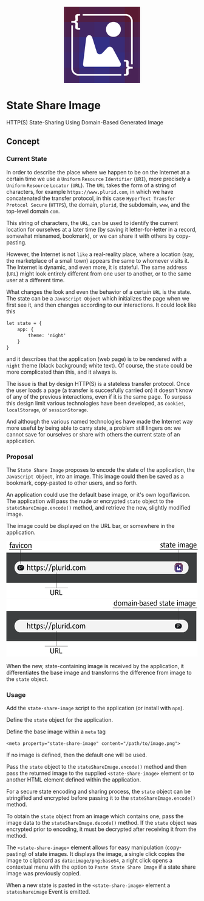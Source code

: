 <p align="center">
    <img src="https://raw.githubusercontent.com/plurid/state-share-image/master/about/identity/state-share-image-logo.png" height="200px">
</p>



# State Share Image

HTTP(S) State-Sharing Using Domain-Based Generated Image



## Concept

### Current State

In order to describe the place where we happen to be on the Internet at a certain time we use a `Uniform` `Resource` `Identifier` (`URI`), more precisely a `Uniform` `Resource` `Locator` (`URL`). The `URL` takes the form of a string of characters, for example `https://www.plurid.com`, in which we have concatenated the transfer protocol, in this case `HyperText Transfer Protocol Secure` (`HTTPS`), the domain, `plurid`, the subdomain, `www`, and the top-level domain `com`.

This string of characters, the `URL`, can be used to identify the current location for ourselves at a later time (by saving it letter-for-letter in a record, somewhat misnamed, bookmark), or we can share it with others by copy-pasting.

However, the Internet is not `like` a real-reality place, where a location (say, the marketplace of a small town) appears the same to whomever visits it. The Internet is dynamic, and even more, it is stateful. The same address (`URL`) might look entirely different from one user to another, or to the same user at a different time.

What changes the look and even the behavior of a certain `URL` is the state. The state can be a `JavaScript Object` which initializes the page when we first see it, and then changes according to our interactions. It could look like this

    let state = {
        app: {
            theme: 'night'
        }
    }

and it describes that the application (web page) is to be rendered with a `night` theme (black background; white text). Of course, the `state` could be more complicated than this, and it always is.

The issue is that by design HTTP(S) is a stateless transfer protocol. Once the user loads a page (a transfer is succesfully carried on) it doesn't know of any of the previous interactions, even if it is the same page. To surpass this design limit various technologies have been developed, as `cookies`, `localStorage`, or `sessionStorage`.

And although the various named technologies have made the Internet way more useful by being able to carry state, a problem still lingers on: we cannot save for ourselves or share with others the current state of an application.



### Proposal

The `State Share Image` proposes to encode the state of the application, the `JavaScript Object`, into an image. This image could then be saved as a bookmark, copy-pasted to other users, and so forth.

An application could use the default base image, or it's own logo/favicon. The application will pass the nude or encrypted `state` object to the `stateShareImage.encode()` method, and retrieve the new, slightly modified image.

The image could be displayed on the URL bar, or somewhere in the application.

<p align="center">
    <img src="https://raw.githubusercontent.com/plurid/state-share-image/master/about/docs/images/fav-url-state-img.png" height="150px">
    <img src="https://raw.githubusercontent.com/plurid/state-share-image/master/about/docs/images/url-domain-based-state-img.png" height="150px">
</p>

When the new, state-containing image is received by the application, it differentiates the base image and transforms the difference from image to the `state` object.


### Usage

Add the `state-share-image` script to the application (or install with `npm`).

Define the `state` object for the application.

Define the base image within a `meta` tag

    <meta property="state-share-image" content="/path/to/image.png">

If no image is defined, then the default one will be used.

Pass the `state` object to the `stateShareImage.encode()` method and then pass the returned image to the supplied `<state-share-image>` element or to another HTML element defined within the application.

For a secure state encoding and sharing process, the `state` object can be stringified and encrypted before passing it to the `stateShareImage.encode()` method.

To obtain the `state` object from an image which contains one, pass the image data to the `stateShareImage.decode()` method. If the `state` object was encrypted prior to encoding, it must be decrypted after receiving it from the method.

The `<state-share-image>` element allows for easy manipulation (copy-pasting) of state images. It displays the image, a single click copies the image to clipboard as `data:image/png;base64`, a right click opens a contextual menu with the option to `Paste State Share Image` if a state share image was previously copied.

When a new state is pasted in the `<state-share-image>` element a `stateshareimage` Event is emitted.
